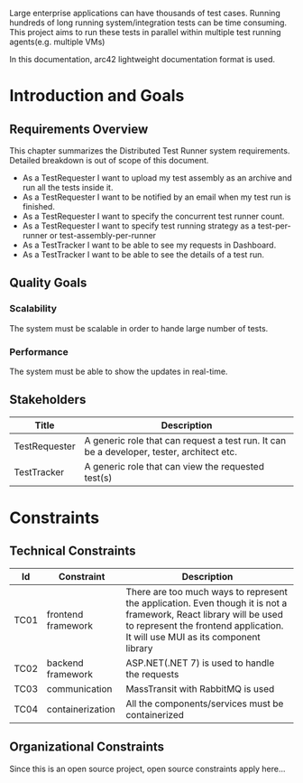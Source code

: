 Large enterprise applications can have thousands of test cases. Running hundreds of long running system/integration tests can be time consuming. This project aims to run these tests in parallel within multiple test running agents(e.g. multiple VMs)

In this documentation, arc42 lightweight documentation format is used.

# Introduction and Goals

## Requirements Overview

This chapter summarizes the Distributed Test Runner system requirements. Detailed breakdown is out of scope of this document.

- As a TestRequester I want to upload my test assembly as an archive and run all the tests inside it.
- As a TestRequester I want to be notified by an email when my test run is finished.
- As a TestRequester I want to specify the concurrent test runner count.
- As a TestRequester I want to specify test running strategy as a test-per-runner or test-assembly-per-runner
- As a TestTracker I want to be able to see my requests in Dashboard.
- As a TestTracker I want to be able to see the details of a test run.

## Quality Goals

### Scalability

The system must be scalable in order to hande large number of tests.

### Performance

The system must be able to show the updates in real-time.

## Stakeholders

| Title         | Description                                                                               |
| ------------- | ----------------------------------------------------------------------------------------- |
| TestRequester | A generic role that can request a test run. It can be a developer, tester, architect etc. |
| TestTracker   | A generic role that can view the requested test(s)                                        |

# Constraints
## Technical Constraints
| Id   | Constraint         | Description                                                                                                                                                                                         |
|------|--------------------|-----------------------------------------------------------------------------------------------------------------------------------------------------------------------------------------------------|
| TC01 | frontend framework | There are too much ways to represent the application. Even though it is not a framework, React library will be used to represent the frontend application. It will use MUI as its component library |
| TC02 | backend framework  | ASP.NET(.NET 7) is used to handle the requests                                                                                                                                                      |
| TC03 | communication      | MassTransit with RabbitMQ is used                                                                                                                                                                   |
| TC04 | containerization   | All the components/services must be containerized                                                                                                                                                   |

## Organizational Constraints
Since this is an open source project, open source constraints apply here...